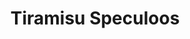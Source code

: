 ---
layout: recette
categories: [recettes]
hidden: true
lang: fr
title: Tiramisu Speculoos
type: sucre
ingredients: 
  - nom: oeufs 
    qte: 5
  - nom: sucre
    qte: 50
    unite: gr
  - nom: mascarpone
    qte: 250
    unite: gr
  - nom: vanille liquide
    qte: 1/2
    unite: cuillère à café
  - nom: Speculoos
    qte: 250
    unite: gr
  - nom: cacao en poudre non sucré
preconditions:
  - Séparer les blancs des jaunes
  - Émietter les Speculoos en petits bouts
etapes:
  - label: Préparation
    details:
      - Séparer les blancs des jaunes
      - Blanchir les jaunes d'oeufs avec le sucre au fouet électrique
      - Incorporer le mascarpone et la vanille liquide à l'aide d'une spatule silicone
      - Monter les blancs en neige
      - Les incorporer en deux fois au mélange à l'aide d'une spatule silicone
  - label: Assemblage
    details:
      - Mettre la moitié des Speculoos au fond
      - Ajouter la moitié de la préparation sur les Speculoos
      - Ajouter le reste des Speculoos
      - Ajouter le reste de la préparation
      - Mettre au frigo 3h minimum
notes:
  - Ajouter le cacao au moment de servir sinon il va absorber l'humidité
variantes:
  - label: Ajouter du caramel au fond avec les Speculoos
    todo: false
---